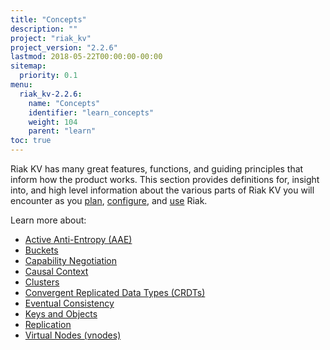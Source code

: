 ```yaml
---
title: "Concepts"
description: ""
project: "riak_kv"
project_version: "2.2.6"
lastmod: 2018-05-22T00:00:00-00:00
sitemap:
  priority: 0.1
menu:
  riak_kv-2.2.6:
    name: "Concepts"
    identifier: "learn_concepts"
    weight: 104
    parent: "learn"
toc: true
---
```


[concept aae]: {{<baseurl>}}riak/kv/2.2.6/learn/concepts/active-anti-entropy
[concept buckets]: {{<baseurl>}}riak/kv/2.2.6/learn/concepts/buckets
[concept cap neg]: {{<baseurl>}}riak/kv/2.2.6/learn/concepts/capability-negotiation
[concept causal context]: {{<baseurl>}}riak/kv/2.2.6/learn/concepts/causal-context
[concept clusters]: {{<baseurl>}}riak/kv/2.2.6/learn/concepts/clusters
[concept crdts]: {{<baseurl>}}riak/kv/2.2.6/learn/concepts/crdts
[concept eventual consistency]: {{<baseurl>}}riak/kv/2.2.6/learn/concepts/eventual-consistency
[concept keys objects]: {{<baseurl>}}riak/kv/2.2.6/learn/concepts/keys-and-objects
[concept replication]: {{<baseurl>}}riak/kv/2.2.6/learn/concepts/replication
[concept strong consistency]: {{<baseurl>}}riak/kv/2.2.6/using/reference/strong-consistency
[concept vnodes]: {{<baseurl>}}riak/kv/2.2.6/learn/concepts/vnodes
[config index]: {{<baseurl>}}riak/kv/2.2.6/configuring
[plan index]: {{<baseurl>}}riak/kv/2.2.6/setup/planning
[use index]: {{<baseurl>}}riak/kv/2.2.6/using/

Riak KV has many great features, functions, and guiding principles that inform how the product works. This section provides definitions for, insight into, and high level information about the various parts of Riak KV you will encounter as you [plan][plan index], [configure][config index], and [use][use index] Riak.

Learn more about:

* [Active Anti-Entropy (AAE)][concept aae]
* [Buckets][concept buckets]
* [Capability Negotiation][concept cap neg]
* [Causal Context][concept causal context]
* [Clusters][concept clusters]
* [Convergent Replicated Data Types (CRDTs)][concept crdts]
* [Eventual Consistency][concept eventual consistency]
* [Keys and Objects][concept keys objects]
* [Replication][concept replication]
* [Virtual Nodes (vnodes)][concept vnodes]
